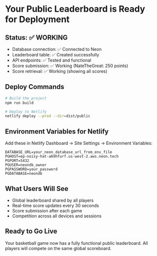 # Your Public Leaderboard is Ready for Deployment

## Status: ✅ WORKING
- Database connection: ✅ Connected to Neon
- Leaderboard table: ✅ Created successfully  
- API endpoints: ✅ Tested and functional
- Score submission: ✅ Working (NateTheGreat: 250 points)
- Score retrieval: ✅ Working (showing all scores)

## Deploy Commands
```bash
# Build the project
npm run build

# Deploy to Netlify
netlify deploy --prod --dir=dist/public
```

## Environment Variables for Netlify
Add these in Netlify Dashboard → Site Settings → Environment Variables:

```
DATABASE_URL=your_neon_database_url_from_env_file
PGHOST=ep-noisy-hat-a69hfurf.us-west-2.aws.neon.tech
PGPORT=5432
PGUSER=neondb_owner
PGPASSWORD=your_password
PGDATABASE=neondb
```

## What Users Will See
- Global leaderboard shared by all players
- Real-time score updates every 30 seconds
- Score submission after each game
- Competition across all devices and sessions

## Ready to Go Live
Your basketball game now has a fully functional public leaderboard. All players will compete on the same global scoreboard.